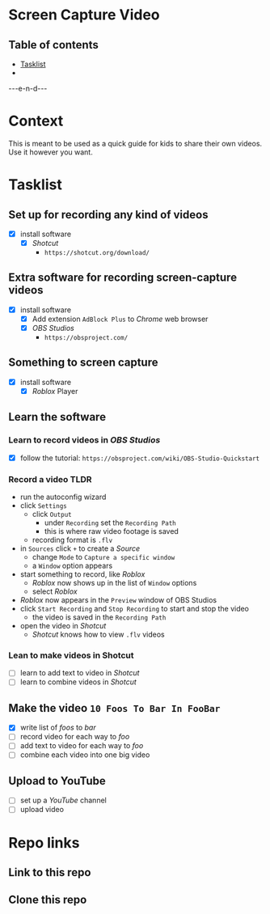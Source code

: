 # Screen Capture Video

## Table of contents
- [Tasklist](#markdown-header-tasklist)
-
---e-n-d---

# Context
This is meant to be used as a quick guide for kids to share their own videos.
Use it however you want.

# Tasklist
## Set up for recording any kind of videos
- [x] install software
    - [x] *Shotcut*
        - `https://shotcut.org/download/`
## Extra software for recording screen-capture videos
- [x] install software
    - [x] Add extension `AdBlock Plus` to *Chrome* web browser
    - [x] *OBS Studios*
        - `https://obsproject.com/`
## Something to screen capture
- [x] install software
    - [x] *Roblox* Player
## Learn the software
### Learn to record videos in *OBS Studios*
- [x] follow the tutorial: `https://obsproject.com/wiki/OBS-Studio-Quickstart`
### Record a video TLDR
- run the autoconfig wizard
- click `Settings`
    - click `Output`
        - under `Recording` set the `Recording Path`
        - this is where raw video footage is saved
    - recording format is `.flv`
- in `Sources` click `+` to create a *Source*
    - change `Mode` to `Capture a specific window`
    - a `Window` option appears
- start something to record, like *Roblox*
    - *Roblox* now shows up in the list of `Window` options
    - select *Roblox*
- *Roblox* now appears in the `Preview` window of OBS Studios
- click `Start Recording` and `Stop Recording` to start and stop the
  video
    - the video is saved in the `Recording Path`
- open the video in *Shotcut*
    - *Shotcut* knows how to view `.flv` videos
### Lean to make videos in Shotcut
- [ ] learn to add text to video in *Shotcut*
- [ ] learn to combine videos in *Shotcut*
## Make the video `10 Foos To Bar In FooBar`
- [x] write list of *foos* to *bar*
- [ ] record video for each way to *foo*
- [ ] add text to video for each way to *foo*
- [ ] combine each video into one big video
## Upload to YouTube
- [ ] set up a *YouTube* channel
- [ ] upload video

# Repo links
## Link to this repo
## Clone this repo
